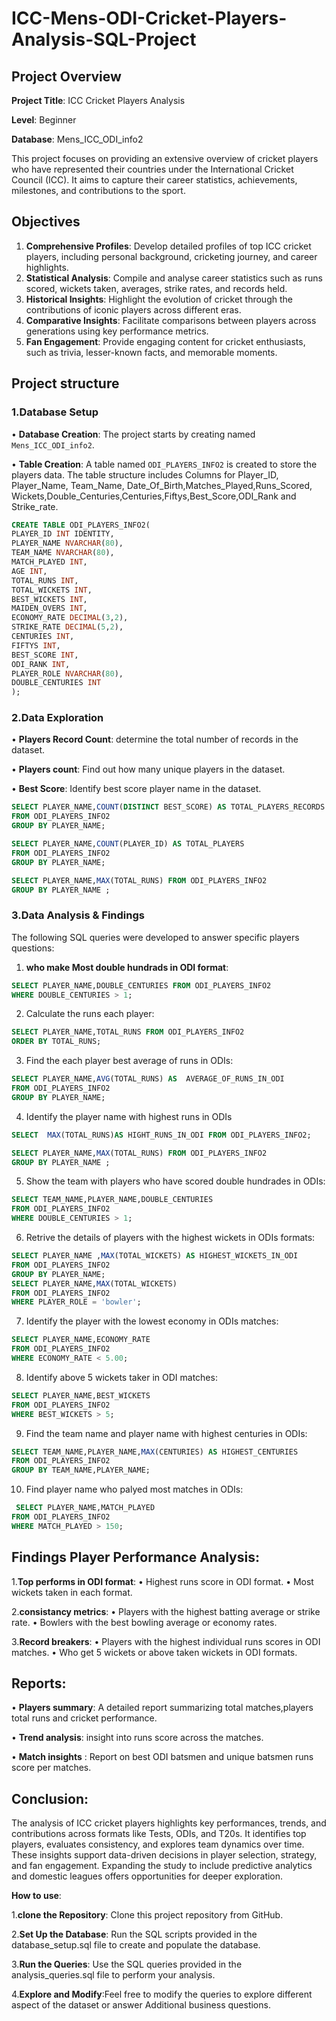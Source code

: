 # ICC-Mens-ODI-Cricket-Players-Analysis-SQL-Project

## Project Overview

**Project Title**: ICC Cricket Players Analysis 

**Level**: Beginner

**Database**: Mens_ICC_ODI_info2

This project focuses on providing an extensive overview of cricket players who have represented their countries under the International Cricket Council (ICC). It aims to capture their career statistics, achievements, milestones, and contributions to the sport.

## Objectives

1.	**Comprehensive Profiles**: Develop detailed profiles of top ICC cricket players, including personal background, cricketing journey, and career highlights.
2.	**Statistical Analysis**: Compile and analyse career statistics such as runs scored, wickets taken, averages, strike rates, and records held.
3.	**Historical Insights**: Highlight the evolution of cricket through the contributions of iconic players across different eras.
4.	**Comparative Insights**: Facilitate comparisons between players across generations using key performance metrics.
5.	**Fan Engagement**: Provide engaging content for cricket enthusiasts, such as trivia, lesser-known facts, and memorable moments.
   
## Project structure

### 1.Database Setup

•	**Database Creation**: The project starts by creating named `Mens_ICC_ODI_info2`.

•	**Table Creation**: A table named `ODI_PLAYERS_INFO2` is created to store the players data. The table structure includes
Columns for Player_ID, Player_Name, Team_Name, Date_Of_Birth,Matches_Played,Runs_Scored,
Wickets,Double_Centuries,Centuries,Fiftys,Best_Score,ODI_Rank and Strike_rate.

```sql
CREATE TABLE ODI_PLAYERS_INFO2(
PLAYER_ID INT IDENTITY,
PLAYER_NAME NVARCHAR(80),
TEAM_NAME NVARCHAR(80),
MATCH_PLAYED INT,
AGE INT,
TOTAL_RUNS INT,
TOTAL_WICKETS INT,
BEST_WICKETS INT,
MAIDEN_OVERS INT,
ECONOMY_RATE DECIMAL(3,2),
STRIKE_RATE DECIMAL(5,2),
CENTURIES INT,
FIFTYS INT,
BEST_SCORE INT,
ODI_RANK INT,
PLAYER_ROLE NVARCHAR(80),
DOUBLE_CENTURIES INT
);
```

 ### 2.Data Exploration
 
•	**Players Record Count**: determine the total number of records in the dataset.

•	**Players count**: Find out how many unique players in the dataset.

•	**Best Score**: Identify best score player name in the dataset.

```SQL
SELECT PLAYER_NAME,COUNT(DISTINCT BEST_SCORE) AS TOTAL_PLAYERS_RECORDS 
FROM ODI_PLAYERS_INFO2
GROUP BY PLAYER_NAME;

SELECT PLAYER_NAME,COUNT(PLAYER_ID) AS TOTAL_PLAYERS
FROM ODI_PLAYERS_INFO2
GROUP BY PLAYER_NAME;

SELECT PLAYER_NAME,MAX(TOTAL_RUNS) FROM ODI_PLAYERS_INFO2
GROUP BY PLAYER_NAME ;
```

### 3.Data Analysis & Findings
The following SQL queries were developed to answer specific players questions:

1. **who make Most double hundrads in ODI format**:
```sql
SELECT PLAYER_NAME,DOUBLE_CENTURIES FROM ODI_PLAYERS_INFO2 
WHERE DOUBLE_CENTURIES > 1;
```

2.	Calculate the runs each player:
```sql
SELECT PLAYER_NAME,TOTAL_RUNS FROM ODI_PLAYERS_INFO2 
ORDER BY TOTAL_RUNS;
```
3.	Find the each player best average of runs in ODIs:
```sql
SELECT PLAYER_NAME,AVG(TOTAL_RUNS) AS  AVERAGE_OF_RUNS_IN_ODI 
FROM ODI_PLAYERS_INFO2
GROUP BY PLAYER_NAME;
```

4.	Identify the player name with highest runs in ODIs
 ```sql
 SELECT  MAX(TOTAL_RUNS)AS HIGHT_RUNS_IN_ODI FROM ODI_PLAYERS_INFO2;

SELECT PLAYER_NAME,MAX(TOTAL_RUNS) FROM ODI_PLAYERS_INFO2
GROUP BY PLAYER_NAME ;
``` 
5.	Show the team with players who have scored double hundrades in ODIs:
```sql
SELECT TEAM_NAME,PLAYER_NAME,DOUBLE_CENTURIES 
FROM ODI_PLAYERS_INFO2
WHERE DOUBLE_CENTURIES > 1;
```   
6.	Retrive the details of players with the highest wickets in ODIs formats:
 ```sql
 SELECT PLAYER_NAME ,MAX(TOTAL_WICKETS) AS HIGHEST_WICKETS_IN_ODI 
FROM ODI_PLAYERS_INFO2
GROUP BY PLAYER_NAME;
SELECT PLAYER_NAME,MAX(TOTAL_WICKETS)
FROM ODI_PLAYERS_INFO2
WHERE PLAYER_ROLE = 'bowler';
``` 
7.	Identify the player with the lowest economy in ODIs matches:
```sql
SELECT PLAYER_NAME,ECONOMY_RATE 
FROM ODI_PLAYERS_INFO2 
WHERE ECONOMY_RATE < 5.00;
```
8.	Identify above 5 wickets taker in ODI matches:
```sql
SELECT PLAYER_NAME,BEST_WICKETS 
FROM ODI_PLAYERS_INFO2 
WHERE BEST_WICKETS > 5;
```
9.	Find the team name and player name with highest centuries in ODIs:
 ```sql
 SELECT TEAM_NAME,PLAYER_NAME,MAX(CENTURIES) AS HIGHEST_CENTURIES
FROM ODI_PLAYERS_INFO2
GROUP BY TEAM_NAME,PLAYER_NAME;
```
10.	Find player name who palyed most matches in ODIs:
 ```sql
  SELECT PLAYER_NAME,MATCH_PLAYED 
FROM ODI_PLAYERS_INFO2 
WHERE MATCH_PLAYED > 150;
```
## Findings Player Performance Analysis:
1.**Top performs in ODI format**: 
•	Highest runs score in ODI format.
•	Most wickets taken in each format.

2.**consistancy metrics**:
•	Players with the highest batting average or strike rate.
•	Bowlers with the best bowling average or economy rates.

3.**Record breakers**:
•	Players with the highest individual runs scores in ODI matches.
•	Who get 5 wickets or above taken wickets in ODI formats.

 ## Reports:
•	**Players summary**: A detailed  report summarizing  total matches,players total runs and cricket performance.

•	**Trend analysis**: insight into runs score across the matches.

•	**Match insights** : Report on best ODI batsmen and unique batsmen runs score per matches.

## Conclusion:
The analysis of ICC cricket players highlights key performances, trends, and contributions across formats like Tests, ODIs, and T20s. It identifies top players, evaluates consistency, and explores team dynamics over time. These insights support data-driven decisions in player selection, strategy, and fan engagement. Expanding the study to include predictive analytics and domestic leagues offers opportunities for deeper exploration.

**How to use**:

1.**clone the Repository**: Clone this project repository from GitHub.

2.**Set Up the Database**: Run the SQL scripts provided in the database_setup.sql file to create and populate the database.

3.**Run the Queries**: Use the SQL queries provided in the analysis_queries.sql file to perform your analysis.

4.**Explore and Modify**:Feel free to modify the queries to explore different aspect of the dataset or answer
Additional business questions.




























































